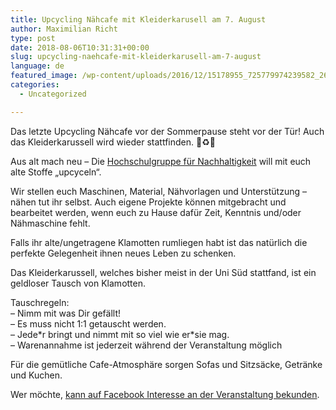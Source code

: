```yaml
---
title: Upcycling Nähcafe mit Kleiderkarusell am 7. August
author: Maximilian Richt
type: post
date: 2018-08-06T10:31:31+00:00
slug: upcycling-naehcafe-mit-kleiderkarusell-am-7-august
language: de
featured_image: /wp-content/uploads/2016/12/15178955_725779974239582_2608513715848610681_n.jpg
categories:
  - Uncategorized

---
```

Das letzte Upcycling Nähcafe vor der Sommerpause steht vor der Tür! Auch das Kleiderkarussell wird wieder stattfinden. &#x1f455;&#x267b;&#xfe0f;&#x1f456;

Aus alt mach neu &#8211; Die [Hochschulgruppe für Nachhaltigkeit][1] will mit euch alte Stoffe „upcyceln“.

Wir stellen euch Maschinen, Material, Nähvorlagen und Unterstützung &#8211; nähen tut ihr selbst. Auch eigene Projekte können mitgebracht und bearbeitet werden, wenn euch zu Hause dafür Zeit, Kenntnis und/oder Nähmaschine fehlt.

Falls ihr alte/ungetragene Klamotten rumliegen habt ist das natürlich die perfekte Gelegenheit ihnen neues Leben zu schenken.

Das Kleiderkarussell, welches bisher meist in der Uni Süd stattfand, ist ein geldloser Tausch von Klamotten.
  
Tauschregeln:  
&#8211; Nimm mit was Dir gefällt!  
&#8211; Es muss nicht 1:1 getauscht werden.  
&#8211; Jede\*r bringt und nimmt mit so viel wie er\*sie mag.  
&#8211; Warenannahme ist jederzeit während der Veranstaltung möglich

Für die gemütliche Cafe-Atmosphäre sorgen Sofas und Sitzsäcke, Getränke und Kuchen.

Wer möchte, [kann auf Facebook Interesse an der Veranstaltung bekunden][2].

 [1]: https://www.uni-ulm.de/misc/hg-nachhaltigkeit/home/
 [2]: https://www.facebook.com/events/254450452018416/
